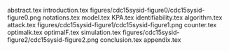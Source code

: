 abstract.tex
introduction.tex
figures/cdc15sysid-figure0/cdc15sysid-figure0.png
notations.tex
model.tex
KPA.tex
identifiability.tex
algorithm.tex
attack.tex
figures/cdc15sysid-figure1/cdc15sysid-figure1.png
counter.tex
optimalk.tex
optimalF.tex
simulation.tex
figures/cdc15sysid-figure2/cdc15sysid-figure2.png
conclusion.tex
appendix.tex